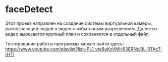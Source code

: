 # faceDetect
Этот проект направлен на создание системы виртуальной камеры, распознающей людей в видео с избыточным разрешением. 
Далее из видео вырезается крупный план и сохраняется в отдельный файл.

Тестирование работы программы можно найти здесь:
https://www.youtube.com/playlist?list=PL1_vte8uKcVMH63ERNcjBL-RTAcT-rHTI

